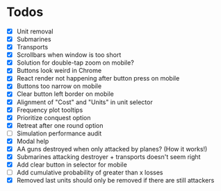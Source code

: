 # Todos
- [x] Unit removal
- [x] Submarines
- [x] Transports
- [x] Scrollbars when window is too short
- [x] Solution for double-tap zoom on mobile?
- [x] Buttons look weird in Chrome
- [x] React render not happening after button press on mobile
- [x] Buttons too narrow on mobile
- [x] Clear button left border on mobile
- [x] Alignment of "Cost" and "Units" in unit selector
- [x] Frequency plot tooltips
- [x] Prioritize conquest option
- [x] Retreat after one round option
- [ ] Simulation performance audit
- [x] Modal help
- [x] AA guns destroyed when only attacked by planes? (How it works!)
- [x] Submarines attacking destroyer + transports doesn't seem right
- [x] Add clear button in selector for mobile
- [ ] Add cumulative probability of greater than x losses
- [x] Removed last units should only be removed if there are still attackers

